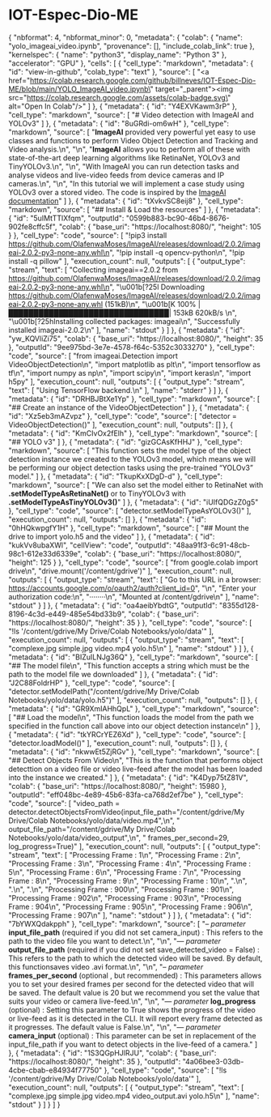 # IOT-Espec-Dio-ME

{
  "nbformat": 4,
  "nbformat_minor": 0,
  "metadata": {
    "colab": {
      "name": "yolo_imageai_video.ipynb",
      "provenance": [],
      "include_colab_link": true
    },
    "kernelspec": {
      "name": "python3",
      "display_name": "Python 3"
    },
    "accelerator": "GPU"
  },
  "cells": [
    {
      "cell_type": "markdown",
      "metadata": {
        "id": "view-in-github",
        "colab_type": "text"
      },
      "source": [
        "<a href=\"https://colab.research.google.com/github/billneves/IOT-Espec-Dio-ME/blob/main/YOLO_ImageAI_video.ipynb\" target=\"_parent\"><img src=\"https://colab.research.google.com/assets/colab-badge.svg\" alt=\"Open In Colab\"/></a>"
      ]
    },
    {
      "metadata": {
        "id": "Y4EXVKawm3rP"
      },
      "cell_type": "markdown",
      "source": [
        "# Video detection with ImageAI and YOLOv3"
      ]
    },
    {
      "metadata": {
        "id": "8uGRdi-om6wH"
      },
      "cell_type": "markdown",
      "source": [
        "**ImageAI** provided very powerful yet easy to use classes and functions to perform Video Object Detection and Tracking and Video analysis.\n",
        "\n",
        "**ImageAI** allows you to perform all of these with state-of-the-art deep learning algorithms like RetinaNet, YOLOv3 and TinyYOLOv3.\n",
        "\n",
        "With ImageAI you can run detection tasks and analyse videos and live-video feeds from device cameras and IP cameras.\n",
        "\n",
        "In this tutorial we will implement a case study using YOLOv3 over a stored video. The code is inspired by the [ImageAI documentation](https://imageai.readthedocs.io/en/latest/video/index.html)"
      ]
    },
    {
      "metadata": {
        "id": "tXvkvSC8eij8"
      },
      "cell_type": "markdown",
      "source": [
        "## Install & Load the resources"
      ]
    },
    {
      "metadata": {
        "id": "5uIMtTTlXfqm",
        "outputId": "0599b883-bc90-46b4-8676-902fe8cffc5f",
        "colab": {
          "base_uri": "https://localhost:8080/",
          "height": 105
        }
      },
      "cell_type": "code",
      "source": [
        "!pip3 install https://github.com/OlafenwaMoses/ImageAI/releases/download/2.0.2/imageai-2.0.2-py3-none-any.whl\n",
        "!pip install -q opencv-python\n",
        "!pip install -q pillow"
      ],
      "execution_count": null,
      "outputs": [
        {
          "output_type": "stream",
          "text": [
            "Collecting imageai==2.0.2 from https://github.com/OlafenwaMoses/ImageAI/releases/download/2.0.2/imageai-2.0.2-py3-none-any.whl\n",
            "\u001b[?25l  Downloading https://github.com/OlafenwaMoses/ImageAI/releases/download/2.0.2/imageai-2.0.2-py3-none-any.whl (151kB)\n",
            "\u001b[K    100% |████████████████████████████████| 153kB 620kB/s \n",
            "\u001b[?25hInstalling collected packages: imageai\n",
            "Successfully installed imageai-2.0.2\n"
          ],
          "name": "stdout"
        }
      ]
    },
    {
      "metadata": {
        "id": "yw_KQVliZi75",
        "colab": {
          "base_uri": "https://localhost:8080/",
          "height": 35
        },
        "outputId": "9ee975bd-3e7e-4578-f64c-5352c3033270"
      },
      "cell_type": "code",
      "source": [
        "from imageai.Detection import VideoObjectDetection\n",
        "import matplotlib as plt\n",
        "import tensorflow as tf\n",
        "import numpy as np\n",
        "import scipy\n",
        "import keras\n",
        "import h5py"
      ],
      "execution_count": null,
      "outputs": [
        {
          "output_type": "stream",
          "text": [
            "Using TensorFlow backend.\n"
          ],
          "name": "stderr"
        }
      ]
    },
    {
      "metadata": {
        "id": "DRHBJBtXe1Yp"
      },
      "cell_type": "markdown",
      "source": [
        "## Create an instance of the VideoObjectDetection"
      ]
    },
    {
      "metadata": {
        "id": "Xz5eb3mAZvpz"
      },
      "cell_type": "code",
      "source": [
        "detector = VideoObjectDetection()"
      ],
      "execution_count": null,
      "outputs": []
    },
    {
      "metadata": {
        "id": "KmCIvOx2fElh"
      },
      "cell_type": "markdown",
      "source": [
        "## YOLO v3"
      ]
    },
    {
      "metadata": {
        "id": "gizGCAsKfHHJ"
      },
      "cell_type": "markdown",
      "source": [
        "This function sets the model type of the object detection instance we created to the YOLOv3 model, which means we will be performing our object detection tasks using the pre-trained “YOLOv3” model."
      ]
    },
    {
      "metadata": {
        "id": "TkupKxXDgD-d"
      },
      "cell_type": "markdown",
      "source": [
        "We can also set the model either to RetinaNet with **.setModelTypeAsRetinaNet()** or to TinyYOLOv3 with **.setModelTypeAsTinyYOLOv3()**"
      ]
    },
    {
      "metadata": {
        "id": "iUIfQDGzZ0g5"
      },
      "cell_type": "code",
      "source": [
        "detector.setModelTypeAsYOLOv3()"
      ],
      "execution_count": null,
      "outputs": []
    },
    {
      "metadata": {
        "id": "0hHQkwpgfY1H"
      },
      "cell_type": "markdown",
      "source": [
        "## Mount the drive to import yolo.h5 and the video"
      ]
    },
    {
      "metadata": {
        "id": "kukVv8ubaXWl",
        "cellView": "code",
        "outputId": "48aa91f3-6c91-48cb-98c1-612e33d6339e",
        "colab": {
          "base_uri": "https://localhost:8080/",
          "height": 125
        }
      },
      "cell_type": "code",
      "source": [
        "from google.colab import drive\n",
        "drive.mount('/content/gdrive')"
      ],
      "execution_count": null,
      "outputs": [
        {
          "output_type": "stream",
          "text": [
            "Go to this URL in a browser: https://accounts.google.com/o/oauth2/auth?client_id=0",
            "\n",
            "Enter your authorization code:\n",
            "········\n",
            "Mounted at /content/gdrive\n"
          ],
          "name": "stdout"
        }
      ]
    },
    {
      "metadata": {
        "id": "oa4aeibYbdtG",
        "outputId": "8355d128-8196-4c3d-e449-485e54bd33b9",
        "colab": {
          "base_uri": "https://localhost:8080/",
          "height": 35
        }
      },
      "cell_type": "code",
      "source": [
        "!ls '/content/gdrive/My Drive/Colab Notebooks/yolo/data'"
      ],
      "execution_count": null,
      "outputs": [
        {
          "output_type": "stream",
          "text": [
            "complexe.jpg  simple.jpg  video.mp4  yolo.h5\n"
          ],
          "name": "stdout"
        }
      ]
    },
    {
      "metadata": {
        "id": "BIZuILNJg36Q"
      },
      "cell_type": "markdown",
      "source": [
        "## The model file\n",
        "This function accepts a string which must be the path to the model file we downloaded"
      ]
    },
    {
      "metadata": {
        "id": "J2C88FoldrHP"
      },
      "cell_type": "code",
      "source": [
        "detector.setModelPath(\"/content/gdrive/My Drive/Colab Notebooks/yolo/data/yolo.h5\")"
      ],
      "execution_count": null,
      "outputs": []
    },
    {
      "metadata": {
        "id": "GR9XmIAHhQpL"
      },
      "cell_type": "markdown",
      "source": [
        "## Load the model\n",
        "This function loads the model from the path we specified in the function call above into our object detection instance\n"
      ]
    },
    {
      "metadata": {
        "id": "tkYRCrYEZ6Xd"
      },
      "cell_type": "code",
      "source": [
        "detector.loadModel()"
      ],
      "execution_count": null,
      "outputs": []
    },
    {
      "metadata": {
        "id": "nkwwEt5ZjRGv"
      },
      "cell_type": "markdown",
      "source": [
        "## Detect Objects From Video\n",
        "This is the function that performs object detecttion on a video file or video live-feed after the model has been loaded into the instance we created."
      ]
    },
    {
      "metadata": {
        "id": "K4Dyp75tZ81V",
        "colab": {
          "base_uri": "https://localhost:8080/",
          "height": 15980
        },
        "outputId": "eff048bc-4e89-45b6-83fa-ca768d2ef7be"
      },
      "cell_type": "code",
      "source": [
        "video_path = detector.detectObjectsFromVideo(input_file_path=\"/content/gdrive/My Drive/Colab Notebooks/yolo/data/video.mp4\",\n",
        "                                output_file_path=\"/content/gdrive/My Drive/Colab Notebooks/yolo/data/video_output\",\n",
        "                                frames_per_second=29, log_progress=True)"
      ],
      "execution_count": null,
      "outputs": [
        {
          "output_type": "stream",
          "text": [
            "Processing Frame :  1\n",
            "Processing Frame :  2\n",
            "Processing Frame :  3\n",
            "Processing Frame :  4\n",
            "Processing Frame :  5\n",
            "Processing Frame :  6\n",
            "Processing Frame :  7\n",
            "Processing Frame :  8\n",
            "Processing Frame :  9\n",
            "Processing Frame :  10\n",
            ".\n",
            ".\n",
            ".\n",
            "Processing Frame :  900\n",
            "Processing Frame :  901\n",
            "Processing Frame :  902\n",
            "Processing Frame :  903\n",
            "Processing Frame :  904\n",
            "Processing Frame :  905\n",
            "Processing Frame :  906\n",
            "Processing Frame :  907\n"
          ],
          "name": "stdout"
        }
      ]
    },
    {
      "metadata": {
        "id": "7bYWXQdakpph"
      },
      "cell_type": "markdown",
      "source": [
        "– *parameter* **input_file_path** (required if you did not set camera_input) : This refers to the path to the video file you want to detect.\n",
        "\n",
        "— *parameter* **output_file_path** (required if you did not set save_detected_video = False) : This refers to the path to which the detected video will be saved. By default, this functionsaves video .avi format.\n",
        "\n",
        "– *parameter* **frames_per_second** (optional , but recommended) : This parameters allows you to set your desired frames per second for the detected video that will be saved. The default value is 20 but we recommend you set the value that suits your video or camera live-feed.\n",
        "\n",
        "— *parameter* **log_progress** (optional) : Setting this parameter to True shows the progress of the video or live-feed as it is detected in the CLI. It will report every frame detected as it progresses. The default value is False.\n",
        "\n",
        "— *parameter* **camera_input** (optional) : This parameter can be set in replacement of the input_file_path if you want to detect objects in the live-feed of a camera."
      ]
    },
    {
      "metadata": {
        "id": "1S3QGpHJlRJU",
        "colab": {
          "base_uri": "https://localhost:8080/",
          "height": 35
        },
        "outputId": "4a06bee3-03db-4cbe-cbab-e84934f77750"
      },
      "cell_type": "code",
      "source": [
        "!ls '/content/gdrive/My Drive/Colab Notebooks/yolo/data'"
      ],
      "execution_count": null,
      "outputs": [
        {
          "output_type": "stream",
          "text": [
            "complexe.jpg  simple.jpg  video.mp4  video_output.avi  yolo.h5\n"
          ],
          "name": "stdout"
        }
      ]
    }
  ]
}
